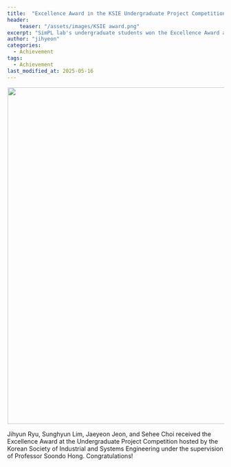 ```yaml
---
title:  "Excellence Award in the KSIE Undergraduate Project Competition"
header:
    teaser: "/assets/images/KSIE award.png"
excerpt: "SimPL lab's undergraduate students won the Excellence Award at the KSIE Undergraduate Project Competition."
author: "jihyeon"
categories:
  - Achievement
tags:
  - Achievement
last_modified_at: 2025-05-16
---
```

<img align="center" width="746" height="784" style="border: 1px solid white" src="/assets/images/KSIE award.png">

Jihyun Ryu, Sunghyun Lim, Jaeyeon Jeon, and Sehee Choi received the Excellence Award at the Undergraduate Project Competition hosted by the Korean Society of Industrial and Systems Engineering under the supervision of Professor Soondo Hong. Congratulations!


